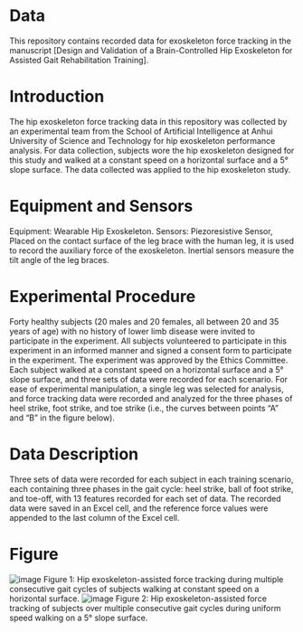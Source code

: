 # Data
This repository contains recorded data for exoskeleton force tracking in the manuscript [Design and Validation of a Brain-Controlled Hip Exoskeleton for Assisted Gait Rehabilitation Training].
# Introduction
The hip exoskeleton force tracking data in this repository was collected by an experimental team from the School of Artificial Intelligence at Anhui University of Science and Technology for hip exoskeleton performance analysis. For data collection, subjects wore the hip exoskeleton designed for this study and walked at a constant speed on a horizontal surface and a 5° slope surface. The data collected was applied to the hip exoskeleton study.
# Equipment and Sensors
Equipment: Wearable Hip Exoskeleton. 
Sensors: Piezoresistive Sensor, Placed on the contact surface of the leg brace with the human leg, it is used to record the auxiliary force of the exoskeleton. Inertial sensors measure the tilt angle of the leg braces.
# Experimental Procedure
Forty healthy subjects (20 males and 20 females, all between 20 and 35 years of age) with no history of lower limb disease were invited to participate in the experiment. All subjects volunteered to participate in this experiment in an informed manner and signed a consent form to participate in the experiment. The experiment was approved by the Ethics Committee. Each subject walked at a constant speed on a horizontal surface and a 5° slope surface, and three sets of data were recorded for each scenario. For ease of experimental manipulation, a single leg was selected for analysis, and force tracking data were recorded and analyzed for the three phases of heel strike, foot strike, and toe strike (i.e., the curves between points “A” and “B” in the figure below).
# Data Description
Three sets of data were recorded for each subject in each training scenario, each containing three phases in the gait cycle: heel strike, ball of foot strike, and toe-off, with 13 features recorded for each set of data. The recorded data were saved in an Excel cell, and the reference force values were appended to the last column of the Excel cell.
# Figure
![image](https://github.com/user-attachments/assets/c3466f21-ffd4-4715-afce-f233532e8b66)
Figure 1: Hip exoskeleton-assisted force tracking during multiple consecutive gait cycles of subjects walking at constant speed on a horizontal surface.
![image](https://github.com/user-attachments/assets/90c49a62-ae6f-4cf6-bfa9-75b4b979d443)
Figure 2: Hip exoskeleton-assisted force tracking of subjects over multiple consecutive gait cycles during uniform speed walking on a 5° slope surface.
